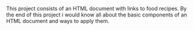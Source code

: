 This project consists of an HTML document with links to food recipes.
By the end of this project i would know all about the basic components of an HTML document
and ways to apply them.